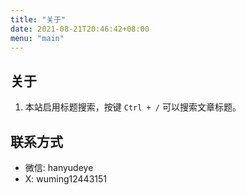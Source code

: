 ```yaml
---
title: "关于"
date: 2021-08-21T20:46:42+08:00
menu: "main"
---
```


## 关于

1. 本站启用标题搜索，按键 `Ctrl + /` 可以搜索文章标题。

## 联系方式

- 微信: hanyudeye
- X: wuming12443151

